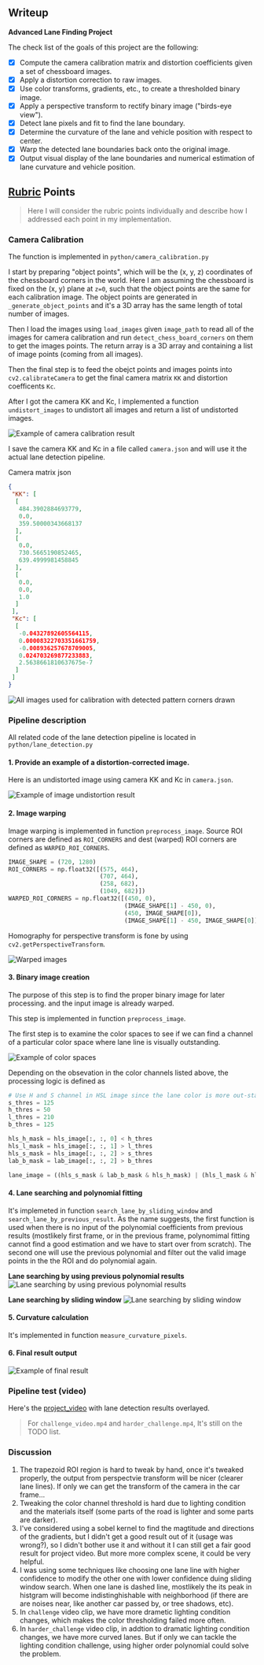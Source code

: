 ## Writeup

**Advanced Lane Finding Project**

The check list of the goals of this project are the following:

- [x] Compute the camera calibration matrix and distortion coefficients given a set of chessboard images.
- [x] Apply a distortion correction to raw images.
- [x] Use color transforms, gradients, etc., to create a thresholded binary image.
- [x] Apply a perspective transform to rectify binary image ("birds-eye view").
- [x] Detect lane pixels and fit to find the lane boundary.
- [x] Determine the curvature of the lane and vehicle position with respect to center.
- [x] Warp the detected lane boundaries back onto the original image.
- [x] Output visual display of the lane boundaries and numerical estimation of lane curvature and vehicle position.

## [Rubric](https://review.udacity.com/#!/rubrics/571/view) Points

> Here I will consider the rubric points individually and describe how I addressed each point in my implementation.

### Camera Calibration

The function is implemented in `python/camera_calibration.py`

I start by preparing "object points", which will be the (x, y, z) coordinates of the chessboard corners in the world. Here I am assuming the chessboard is fixed on the (x, y) plane at `z=0`, such that the object points are the same for each calibration image. The object points are generated in `_generate_object_points` and it's a 3D array has the same length of total number of images.

Then I load the images using `load_images` given `image_path` to read all of the images for camera calibration and run `detect_chess_board_corners` on them to get the images points. The return array is a 3D array and containing a list of image points (coming from all images).

Then the final step is to feed the obejct points and images points into `cv2.calibrateCamera` to get the final camera matrix `KK` and distortion coefficents `Kc`.

After I got the camera KK and Kc, I implemented a function `undistort_images` to undistort all images and return a list of undistorted images.

![Example of camera calibration result](https://github.com/kunlin596/CarND-Data/blob/master/P2-advanced-lane-lines/outputs/camera_calibration_example.jpg)

I save the camera KK and Kc in a file called `camera.json` and will use it the actual lane detection pipeline.

Camera matrix json
```json
{
 "KK": [
  [
   484.3902884693779,
   0.0,
   359.50000343668137
  ],
  [
   0.0,
   730.5665190852465,
   639.4999981458845
  ],
  [
   0.0,
   0.0,
   1.0
  ]
 ],
 "Kc": [
  [
   -0.04327892605564115,
   0.00008322703351661759,
   -0.008936257678709005,
   0.024703269877233883,
   2.5638661810637675e-7
  ]
 ]
}
```

![All images used for calibration with detected pattern corners drawn](https://github.com/kunlin596/CarND-Data/blob/master/P2-advanced-lane-lines/outputs/undistort_images_with_detected_corners.jpg)

### Pipeline description

All related code of the lane detection pipeline is located in `python/lane_detection.py`

#### 1. Provide an example of a distortion-corrected image.

Here is an undistorted image using camera KK and Kc in `camera.json`.

![Example of image undistortion result](https://github.com/kunlin596/CarND-Data/blob/master/P2-advanced-lane-lines/outputs/camera_calibration_example_2.jpg)

#### 2. Image warping

Image warping is implemented in function `preprocess_image`. Source ROI corners are defined as `ROI_CORNERS` and dest (warped) ROI corners are defined as `WARPED_ROI_CORNERS`.

```py
IMAGE_SHAPE = (720, 1280)
ROI_CORNERS = np.float32([(575, 464),
                          (707, 464),
                          (258, 682),
                          (1049, 682)])
WARPED_ROI_CORNERS = np.float32([(450, 0),
                                 (IMAGE_SHAPE[1] - 450, 0),
                                 (450, IMAGE_SHAPE[0]),
                                 (IMAGE_SHAPE[1] - 450, IMAGE_SHAPE[0])])
```

Homography for perspective transform is fone by using `cv2.getPerspectiveTransform`.

![Warped images](https://github.com/kunlin596/CarND-Data/blob/master/P2-advanced-lane-lines/outputs/straight_lines1_edge_images.jpg)

#### 3. Binary image creation
The purpose of this step is to find the proper binary image for later processing. and the input image is already warped.

This step is implemented in function `preprocess_image`.

The first step is to examine the color spaces to see if we can find a channel of a particular color space where lane line is visually outstanding.

![Example of color spaces](https://github.com/kunlin596/CarND-Data/blob/master/P2-advanced-lane-lines/outputs/straight_lines1_color_transform_comparison.jpg)

Depending on the obsevation in the color channels listed above, the processing logic is defined as

```py
# Use H and S channel in HSL image since the lane color is more out-standing than others
s_thres = 125
h_thres = 50
l_thres = 210
b_thres = 125

hls_h_mask = hls_image[:, :, 0] < h_thres
hls_l_mask = hls_image[:, :, 1] > l_thres
hls_s_mask = hls_image[:, :, 2] > s_thres
lab_b_mask = lab_image[:, :, 2] > b_thres

lane_image = ((hls_s_mask & lab_b_mask & hls_h_mask) | (hls_l_mask & hls_h_mask)).astype(np.uint8) * 255
```

#### 4. Lane searching and polynomial fitting

It's implemeted in function `search_lane_by_sliding_window` and `search_lane_by_previous_result`. As the name suggests, the first function is used when there is no input of the polynomial coefficients from previous results (mostlikely first frame, or in the previous frame, polynomimal fitting cannot find a good estimation and we have to start over from scratch). The second one will use the previous polynomial and filter out the valid image points in the the ROI and do polynomial again.

**Lane searching by using previous polynomial results**
![Lane searching by using previous polynomial results](https://github.com/kunlin596/CarND-Data/blob/master/P2-advanced-lane-lines/outputs/project_video.mp4_1_search_lane_using_previous_result.jpg)

**Lane searching by sliding window**
![Lane searching by sliding window](https://github.com/kunlin596/CarND-Data/blob/master/P2-advanced-lane-lines/outputs/straight_lines1_lane_searching.jpg)

#### 5. Curvature calculation

It's implemented in function `measure_curvature_pixels`.

#### 6. Final result output

![Example of final result](https://github.com/kunlin596/CarND-Data/blob/master/P2-advanced-lane-lines/outputs/straight_lines1_result.jpg)

### Pipeline test (video)

Here's the [project_video](https://github.com/kunlin596/CarND-Data/blob/master/P2-advanced-lane-lines/outputs/project_video.mp4) with lane detection results overlayed.

> For `challenge_video.mp4` and `harder_challenge.mp4`, It's still on the TODO list.

### Discussion

1. The trapezoid ROI region is hard to tweak by hand, once it's tweaked properly, the output from perspectvie transform will be nicer (clearer lane lines). If only we can get the transform of the camera in the car frame...
2. Tweaking the color channel threshold is hard due to lighting condition and the materials itself (some parts of the road is lighter and some parts are darker).
3. I've considered using a sobel kernel to find the magtitude and directions of the gradients, but I didn't get a good result out of it (usage was wrong?), so I didn't bother use it and without it I can still get a fair good result for project video. But more more complex scene, it could be very helpful.
4. I was using some techniques like choosing one lane line with higher confidence to modify the other one with lower confidence duing sliding window search. When one lane is dashed line, mostlikely the its peak in histgram will become indistinghishable with neighborhood (if there are are noises near, like another car passed by, or tree shadows, etc).
5. In `challenge` video clip, we have more drametic lighting condition changes, which makes the color thresholding failed more often.
6. In `harder_challenge` video clip, in addtion to dramatic lighting condition changes, we have more curved lanes. But if only we can tackle the lighting condition challenge, using higher order polynomial could solve the problem.